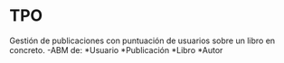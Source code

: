 # TPO
Gestión de publicaciones con puntuación de usuarios sobre un libro en concreto.
-ABM de:
*Usuario
*Publicación
*Libro
*Autor
